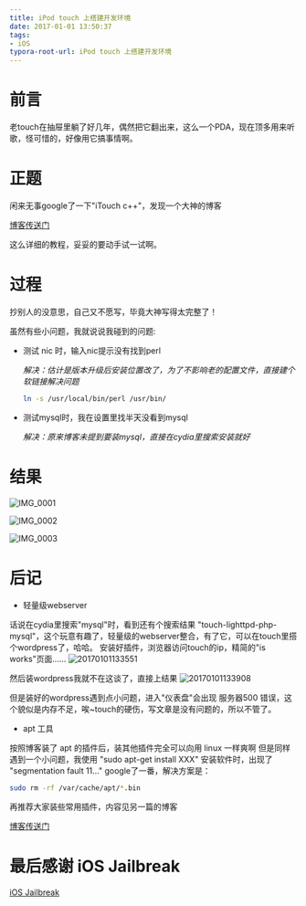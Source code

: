```yaml
---
title: iPod touch 上搭建开发环境
date: 2017-01-01 13:50:37
tags: 
- iOS
typora-root-url: iPod touch 上搭建开发环境
---
```


# 前言

老touch在抽屉里躺了好几年，偶然把它翻出来，这么一个PDA，现在顶多用来听歌，怪可惜的，好像用它搞事情啊。

<!--more-->

# 正题

闲来无事google了一下"iTouch c++"，发现一个大神的博客

<a href="http://blog.csdn.net/jackjones86/article/details/41802515" target="_blank">博客传送门</a>

这么详细的教程，妥妥的要动手试一试啊。

# 过程

抄别人的没意思，自己又不愿写，毕竟大神写得太完整了！

虽然有些小问题，我就说说我碰到的问题:

* 测试 nic 时，输入nic提示没有找到perl

  _解决：估计是版本升级后安装位置改了，为了不影响老的配置文件，直接建个软链接解决问题_

  ```sh
  ln -s /usr/local/bin/perl /usr/bin/ 
  ```

* 测试mysql时，我在设置里找半天没看到mysql

  _解决：原来博客未提到要装mysql，直接在cydia里搜索安装就好_

# 结果

![IMG_0001](IMG_0001.png)

![IMG_0002](IMG_0002.png)

![IMG_0003](IMG_0003.png)

# 后记

* 轻量级webserver

话说在cydia里搜索"mysql"时，看到还有个搜索结果 "touch-lighttpd-php-mysql"，这个玩意有趣了，轻量级的webserver整合，有了它，可以在touch里搭个wordpress了，哈哈。
安装好插件，浏览器访问touch的ip，精简的"is works"页面……
![20170101133551](20170101133551.jpg)

然后装wordpress我就不在这谈了，直接上结果
![20170101133908](20170101133908.jpg)

但是装好的wordpress遇到点小问题，进入"仪表盘"会出现 服务器500 错误，这个貌似是内存不足，唉~touch的硬伤，写文章是没有问题的，所以不管了。

* apt 工具

按照博客装了 apt 的插件后，装其他插件完全可以向用 linux 一样爽啊
但是同样遇到一个小问题，我使用 "sudo apt-get install XXX" 安装软件时，出现了 "segmentation fault 11..."
google了一番，解决方案是：

```sh
sudo rm -rf /var/cache/apt/*.bin
```

再推荐大家装些常用插件，内容见另一篇的博客

<a href="http://m.blog.csdn.net/article/details?id=50855627" target="_blank">博客传送门</a>

# 最后感谢 iOS Jailbreak

<a href="https://www.reddit.com/r/jailbreak/" target="_blank">iOS Jailbreak</a>




